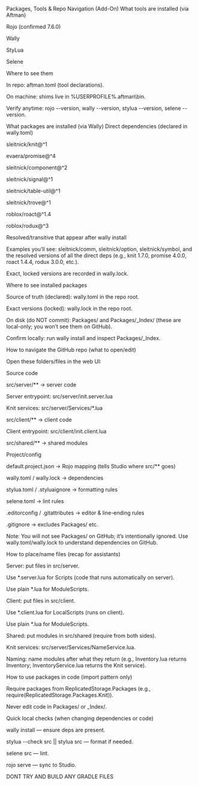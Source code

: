 Packages, Tools & Repo Navigation (Add-On)
What tools are installed (via Aftman)

Rojo (confirmed 7.6.0)

Wally

StyLua

Selene

Where to see them

In repo: aftman.toml (tool declarations).

On machine: shims live in %USERPROFILE%\.aftman\bin.

Verify anytime: rojo --version, wally --version, stylua --version, selene --version.

What packages are installed (via Wally)
Direct dependencies (declared in wally.toml)

sleitnick/knit@^1

evaera/promise@^4

sleitnick/component@^2

sleitnick/signal@^1

sleitnick/table-util@^1

sleitnick/trove@^1

roblox/roact@^1.4

roblox/rodux@^3

Resolved/transitive that appear after wally install

Examples you’ll see: sleitnick/comm, sleitnick/option, sleitnick/symbol, and the resolved versions of all the direct deps (e.g., knit 1.7.0, promise 4.0.0, roact 1.4.4, rodux 3.0.0, etc.).

Exact, locked versions are recorded in wally.lock.

Where to see installed packages

Source of truth (declared): wally.toml in the repo root.

Exact versions (locked): wally.lock in the repo root.

On disk (do NOT commit): Packages/ and Packages/_Index/ (these are local-only; you won’t see them on GitHub).

Confirm locally: run wally install and inspect Packages/_Index.

How to navigate the GitHub repo (what to open/edit)

Open these folders/files in the web UI:

Source code

src/server/** → server code

Server entrypoint: src/server/init.server.lua

Knit services: src/server/Services/*.lua

src/client/** → client code

Client entrypoint: src/client/init.client.lua

src/shared/** → shared modules

Project/config

default.project.json → Rojo mapping (tells Studio where src/** goes)

wally.toml / wally.lock → dependencies

stylua.toml / .styluaignore → formatting rules

selene.toml → lint rules

.editorconfig / .gitattributes → editor & line-ending rules

.gitignore → excludes Packages/ etc.

Note: You will not see Packages/ on GitHub; it’s intentionally ignored. Use wally.toml/wally.lock to understand dependencies on GitHub.

How to place/name files (recap for assistants)

Server: put files in src/server.

Use *.server.lua for Scripts (code that runs automatically on server).

Use plain *.lua for ModuleScripts.

Client: put files in src/client.

Use *.client.lua for LocalScripts (runs on client).

Use plain *.lua for ModuleScripts.

Shared: put modules in src/shared (require from both sides).

Knit services: src/server/Services/NameService.lua.

Naming: name modules after what they return (e.g., Inventory.lua returns Inventory; InventoryService.lua returns the Knit service).

How to use packages in code (import pattern only)

Require packages from ReplicatedStorage.Packages (e.g., require(ReplicatedStorage.Packages.Knit)).

Never edit code in Packages/ or _Index/.

Quick local checks (when changing dependencies or code)

wally install — ensure deps are present.

stylua --check src || stylua src — format if needed.

selene src — lint.

rojo serve — sync to Studio.

DONT TRY AND BUILD ANY GRADLE FILES
